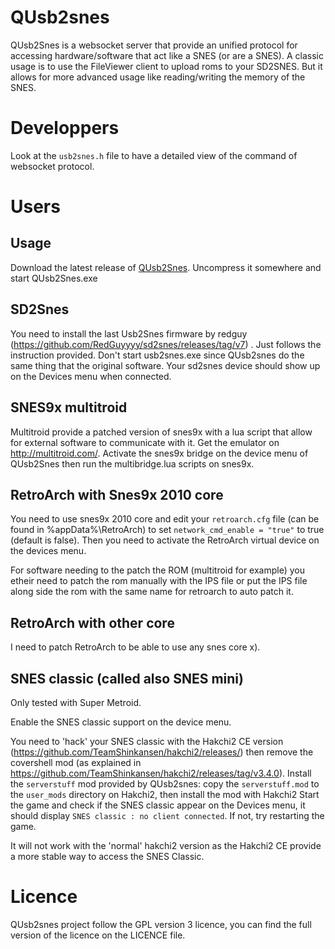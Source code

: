 # QUsb2snes

QUsb2Snes is a websocket server that provide an unified protocol for accessing hardware/software that act like a SNES (or are a SNES). A classic usage is to use the FileViewer client to upload roms to your SD2SNES.
But it allows for more advanced usage like reading/writing the memory of the SNES.

# Developpers

Look at the `usb2snes.h` file to have a detailed view of the command of websocket protocol.

# Users

## Usage

Download the latest release of [QUsb2Snes](https://github.com/Skarsnik/QUsb2snes/releases). Uncompress it somewhere and start QUsb2Snes.exe

## SD2Snes

You need to install the last Usb2Snes firmware by redguy (https://github.com/RedGuyyyy/sd2snes/releases/tag/v7) . Just follows the instruction provided. Don't start usb2snes.exe since QUsb2snes do the same thing that the original software. Your sd2snes device should show up on the Devices menu when connected.

## SNES9x multitroid

Multitroid provide a patched version of snes9x with a lua script that allow for external software to communicate with it. Get the emulator on http://multitroid.com/. Activate the snes9x bridge on the device menu of QUsb2Snes then run the multibridge.lua scripts on snes9x.

## RetroArch with Snes9x 2010 core

You need to use snes9x 2010 core and edit your `retroarch.cfg` file (can be found in %appData%\RetroArch) to set `network_cmd_enable = "true"` to true (default is false). Then you need to activate the RetroArch virtual device on the devices menu.

For software needing to the patch the ROM (multitroid for example) you etheir need to patch the rom manually with the IPS file or put the IPS file along side the rom with the same name for retroarch to auto patch it.

## RetroArch with other core

I need to patch RetroArch to be able to use any snes core x).

## SNES classic (called also SNES mini)

Only tested with Super Metroid.

Enable the SNES classic support on the device menu.

You need to 'hack' your SNES classic with the Hakchi2 CE version (https://github.com/TeamShinkansen/hakchi2/releases/) then remove the covershell mod (as explained in https://github.com/TeamShinkansen/hakchi2/releases/tag/v3.4.0). Install the `serverstuff` mod provided by QUsb2snes: copy the `serverstuff.mod` to the `user_mods` directory on Hakchi2, then install the mod with Hakchi2
Start the game and check if the SNES classic appear on the Devices menu, it should display `SNES classic : no client connected`. If not, try restarting the game.

It will not work with the 'normal' hakchi2 version as the Hakchi2 CE provide a more stable way to access the SNES Classic.

# Licence

QUsb2snes project follow the GPL version 3 licence, you can find the full version of the licence on the LICENCE file.
